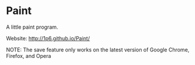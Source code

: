Paint
=====
A little paint program.

Website: http://1p6.github.io/Paint/

NOTE: The save feature only works on the latest version of Google Chrome, Firefox, and Opera

